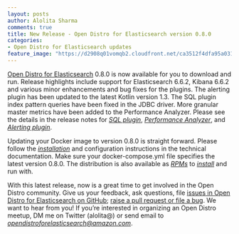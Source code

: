```yaml
---
layout: posts
author: Alolita Sharma
comments: true
title: New Release - Open Distro for Elasticsearch version 0.8.0
categories:
- Open Distro for Elasticsearch updates
feature_image: "https://d2908q01vomqb2.cloudfront.net/ca3512f4dfa95a03169c5a670a4c91a19b3077b4/2019/03/26/open_disto-elasticsearch-logo-800x400.jpg"
---
```

[Open Distro for Elasticsearch](https://opendistro.github.io/for-elasticsearch/) 0.8.0 is now available for you to download and run.
Release highlights include support for Elasticsearch 6.6.2, Kibana 6.6.2 and various minor enhancements and bug fixes for the plugins. The alerting plugin has been updated to the latest Kotlin version 1.3. The SQL plugin index pattern queries have been fixed in the JDBC driver. More granular master metrics have been added to the Performance Analyzer. Please see the details in the release notes for [_SQL plugin_](https://github.com/opendistro-for-elasticsearch/sql/blob/master/opendistro-elasticsearch-sql.release-notes), [_Performance Analyzer_](https://github.com/opendistro-for-elasticsearch/performance-analyzer/blob/master/release-notes), and [_Alerting plugin_](https://github.com/opendistro-for-elasticsearch/alerting/blob/master/opendistro-elasticsearch-alerting.release-notes.md).

Updating your Docker image to version 0.8.0 is straight forward. Please follow the [_installation_](https://opendistro.github.io/for-elasticsearch-docs/docs/install/docker/) and configuration instructions in the technical documentation. Make sure your docker-compose.yml file specifies the latest version 0.8.0. The distribution is also available as [_RPMs_](https://opendistro.github.io/for-elasticsearch/downloads.html) to [_install_](https://opendistro.github.io/for-elasticsearch-docs/docs/install/rpm/) and run with.

With this latest release, now is a great time to get involved in the Open Distro community. Give us your feedback, ask questions, file [issues in Open Distro for Elasticsearch on GitHub](https://github.com/opendistro-for-elasticsearch/community/issues); [raise a pull request or file a bug](https://github.com/opendistro-for-elasticsearch). We want to hear from you! If you’re interested in organizing an Open Distro meetup, DM me on Twitter (alolita@) or send email to [_opendistroforelasticsearch@amazon.com_](mailto:opendistroforelasticsearch@amazon.com).
